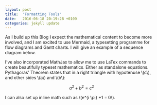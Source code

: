 ```yaml
---
layout: post
title:  "Formatting Tools"
date:   2016-06-18 20:19:28 +0100
categories: jekyll update
---
```


As I build up this Blog I expect the mathematical content to become more involved, and I am excited to use Mermaid, a typesetting programme for flow diagrams and Gantt charts. I will give an example of a sequence diagram below.


I've also incorporated MathJax to allow me to use LaTex commands to create beautifully typeset mathematics. Either as standalone equations. Pythagoras' Theorem states that in a right triangle with hypotenuse \\(c\\), and other sides \\(a\\) and \\(b\\):

$$a^2 + b^2 = c^2$$

I can also set up inline math such as \\(e^{i \pi} +1 = 0\\).



